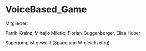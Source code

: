 # VoiceBased_Game

Mitglieder:

Patrik Krainz,
Mihajlo Miletic,
Florian Guggenberger,
Elias Huber

Superjump ist gewollt (Space und W gleichzeitig)
